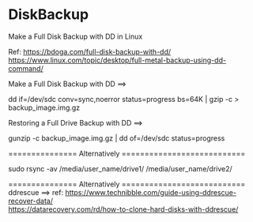 # DiskBackup
Make a Full Disk Backup with DD in Linux

Ref: https://bdoga.com/full-disk-backup-with-dd/<br/>https://www.linux.com/topic/desktop/full-metal-backup-using-dd-command/

Make a Full Disk Backup with DD ==>

dd if=/dev/sdc conv=sync,noerror status=progress bs=64K | gzip -c > backup_image.img.gz

Restoring a Full Drive Backup with DD ==>

gunzip -c backup_image.img.gz | dd of=/dev/sdc status=progress

=============== Alternatively ===========================

sudo rsync -av /media/user_name/drive1/  /media/user_name/drive2/

=============== Alternatively ===========================
ddrescue ==>
ref: https://www.technibble.com/guide-using-ddrescue-recover-data/ <br/>
     https://datarecovery.com/rd/how-to-clone-hard-disks-with-ddrescue/
